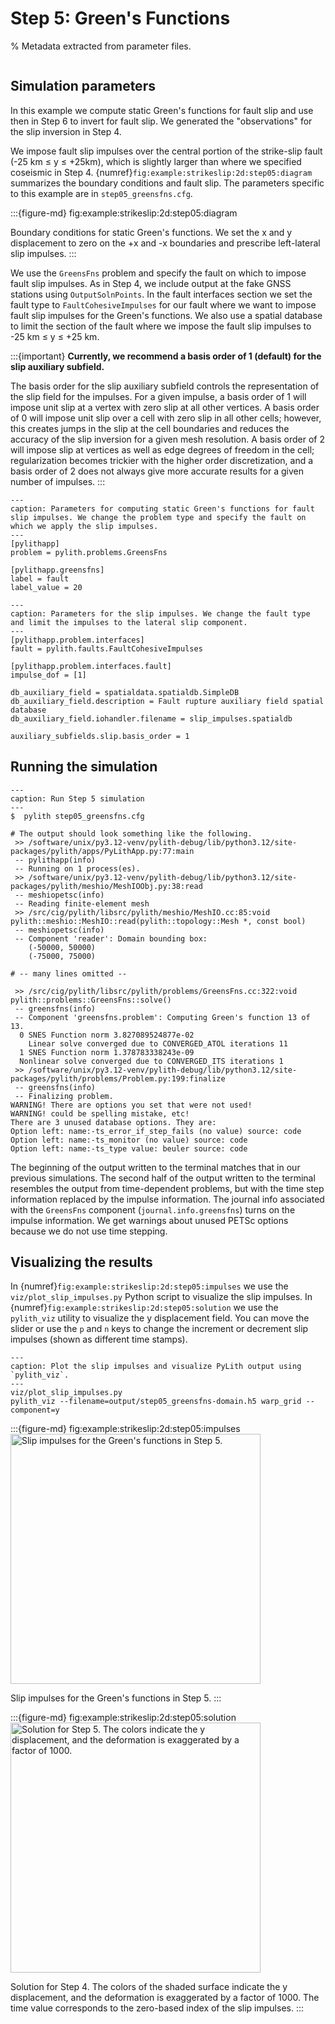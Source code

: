 # Step 5: Green's Functions

% Metadata extracted from parameter files.
```{include} step05_greensfns-synopsis.md
```

## Simulation parameters

In this example we compute static Green's functions for fault slip and use then in Step 6 to invert for fault slip.
We generated the "observations" for the slip inversion in Step 4.

We impose fault slip impulses over the central portion of the strike-slip fault (-25 km $\le$ y $\le$ +25km), which is slightly larger than where we specified coseismic in Step 4. {numref}`fig:example:strikeslip:2d:step05:diagram` summarizes the boundary conditions and fault slip.
The parameters specific to this example are in `step05_greensfns.cfg`.

:::{figure-md} fig:example:strikeslip:2d:step05:diagram
<img src="figs/step05-diagram.*" alt="" scale="75%">

Boundary conditions for static Green's functions.
We set the x and y displacement to zero on the +x and -x boundaries and prescribe left-lateral slip impulses.
:::

We use the `GreensFns` problem and specify the fault on which to impose fault slip impulses.
As in Step 4, we include output at the fake GNSS stations using `OutputSolnPoints`.
In the fault interfaces section we set the fault type to `FaultCohesiveImpulses` for our fault where we want to impose fault slip impulses for the Green's functions.
We also use a spatial database to limit the section of the fault where we impose the fault slip impulses to -25 km $\le$ y $\le$ +25 km.

:::{important}
**Currently, we recommend a basis order of 1 (default) for the slip auxiliary subfield.**

The basis order for the slip auxiliary subfield controls the representation of the slip field for the impulses.
For a given impulse, a basis order of 1 will impose unit slip at a vertex with zero slip at all other vertices.
A basis order of 0 will impose unit slip over a cell with zero slip in all other cells; however, this creates jumps in the slip at the cell boundaries and reduces the accuracy of the slip inversion for a given mesh resolution.
A basis order of 2 will impose slip at vertices as well as edge degrees of freedom in the cell; regularization becomes trickier with the higher order discretization, and a basis order of 2 does not always give more accurate results for a given number of impulses.
:::

```{code-block} cfg
---
caption: Parameters for computing static Green's functions for fault slip impulses. We change the problem type and specify the fault on which we apply the slip impulses.
---
[pylithapp]
problem = pylith.problems.GreensFns

[pylithapp.greensfns]
label = fault
label_value = 20
```

```{code-block} cfg
---
caption: Parameters for the slip impulses. We change the fault type and limit the impulses to the lateral slip component.
---
[pylithapp.problem.interfaces]
fault = pylith.faults.FaultCohesiveImpulses

[pylithapp.problem.interfaces.fault]
impulse_dof = [1]

db_auxiliary_field = spatialdata.spatialdb.SimpleDB
db_auxiliary_field.description = Fault rupture auxiliary field spatial database
db_auxiliary_field.iohandler.filename = slip_impulses.spatialdb

auxiliary_subfields.slip.basis_order = 1
```

## Running the simulation

```{code-block} console
---
caption: Run Step 5 simulation
---
$  pylith step05_greensfns.cfg

# The output should look something like the following.
 >> /software/unix/py3.12-venv/pylith-debug/lib/python3.12/site-packages/pylith/apps/PyLithApp.py:77:main
 -- pylithapp(info)
 -- Running on 1 process(es).
 >> /software/unix/py3.12-venv/pylith-debug/lib/python3.12/site-packages/pylith/meshio/MeshIOObj.py:38:read
 -- meshiopetsc(info)
 -- Reading finite-element mesh
 >> /src/cig/pylith/libsrc/pylith/meshio/MeshIO.cc:85:void pylith::meshio::MeshIO::read(pylith::topology::Mesh *, const bool)
 -- meshiopetsc(info)
 -- Component 'reader': Domain bounding box:
    (-50000, 50000)
    (-75000, 75000)

# -- many lines omitted --

 >> /src/cig/pylith/libsrc/pylith/problems/GreensFns.cc:322:void pylith::problems::GreensFns::solve()
 -- greensfns(info)
 -- Component 'greensfns.problem': Computing Green's function 13 of 13.
  0 SNES Function norm 3.827089524877e-02
    Linear solve converged due to CONVERGED_ATOL iterations 11
  1 SNES Function norm 1.378783338243e-09
  Nonlinear solve converged due to CONVERGED_ITS iterations 1
 >> /software/unix/py3.12-venv/pylith-debug/lib/python3.12/site-packages/pylith/problems/Problem.py:199:finalize
 -- greensfns(info)
 -- Finalizing problem.
WARNING! There are options you set that were not used!
WARNING! could be spelling mistake, etc!
There are 3 unused database options. They are:
Option left: name:-ts_error_if_step_fails (no value) source: code
Option left: name:-ts_monitor (no value) source: code
Option left: name:-ts_type value: beuler source: code
```

The beginning of the output written to the terminal matches that in our previous simulations.
The second half of the output written to the terminal resembles the output from time-dependent problems, but with the time step information replaced by the impulse information.
The journal info associated with the `GreensFns` component (`journal.info.greensfns`) turns on the impulse information.
We get warnings about unused PETSc options because we do not use time stepping.

## Visualizing the results

In {numref}`fig:example:strikeslip:2d:step05:impulses` we use the `viz/plot_slip_impulses.py` Python script to visualize the slip impulses.
In {numref}`fig:example:strikeslip:2d:step05:solution` we use the `pylith_viz` utility to visualize the y displacement field.
You can move the slider or use the `p` and `n` keys to change the increment or decrement slip impulses (shown as different time stamps).

```{code-block} console
---
caption: Plot the slip impulses and visualize PyLith output using `pylith_viz`.
---
viz/plot_slip_impulses.py
pylith_viz --filename=output/step05_greensfns-domain.h5 warp_grid --component=y
```

:::{figure-md} fig:example:strikeslip:2d:step05:impulses
<img src="figs/step05_greensfns-impulses.*" alt="Slip impulses for the Green's functions in Step 5." width="400px"/>

Slip impulses for the Green's functions in Step 5.
:::

:::{figure-md} fig:example:strikeslip:2d:step05:solution
<img src="figs/step05-solution.*" alt="Solution for Step 5. The colors indicate the y displacement, and the deformation is exaggerated by a factor of 1000." width="400px"/>

Solution for Step 4.
The colors of the shaded surface indicate the y displacement, and the deformation is exaggerated by a factor of 1000.
The time value corresponds to the zero-based index of the slip impulses.
:::
